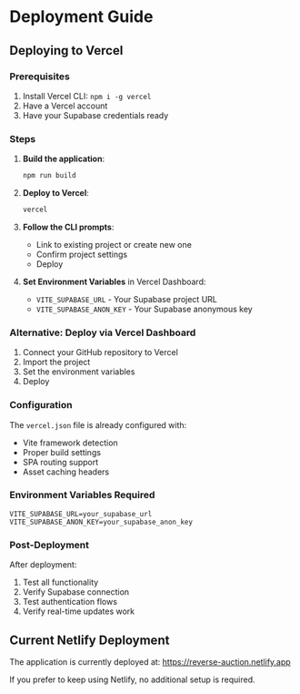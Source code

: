 # Deployment Guide

## Deploying to Vercel

### Prerequisites
1. Install Vercel CLI: `npm i -g vercel`
2. Have a Vercel account
3. Have your Supabase credentials ready

### Steps

1. **Build the application**:
   ```bash
   npm run build
   ```

2. **Deploy to Vercel**:
   ```bash
   vercel
   ```

3. **Follow the CLI prompts**:
   - Link to existing project or create new one
   - Confirm project settings
   - Deploy

4. **Set Environment Variables** in Vercel Dashboard:
   - `VITE_SUPABASE_URL` - Your Supabase project URL
   - `VITE_SUPABASE_ANON_KEY` - Your Supabase anonymous key

### Alternative: Deploy via Vercel Dashboard

1. Connect your GitHub repository to Vercel
2. Import the project
3. Set the environment variables
4. Deploy

### Configuration

The `vercel.json` file is already configured with:
- Vite framework detection
- Proper build settings
- SPA routing support
- Asset caching headers

### Environment Variables Required

```
VITE_SUPABASE_URL=your_supabase_url
VITE_SUPABASE_ANON_KEY=your_supabase_anon_key
```

### Post-Deployment

After deployment:
1. Test all functionality
2. Verify Supabase connection
3. Test authentication flows
4. Verify real-time updates work

## Current Netlify Deployment

The application is currently deployed at: https://reverse-auction.netlify.app

If you prefer to keep using Netlify, no additional setup is required.